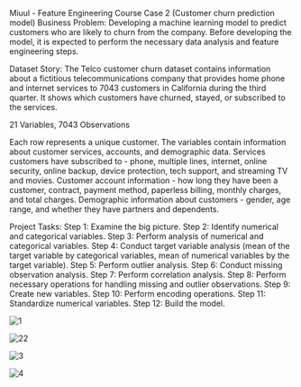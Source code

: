 Miuul - Feature Engineering Course Case 2 (Customer churn prediction model) Business Problem: Developing a machine learning model to predict customers who are likely to churn from the company. 
Before developing the model, it is expected to perform the necessary data analysis and feature engineering steps.

Dataset Story: The Telco customer churn dataset contains information about a fictitious telecommunications company that provides home phone and internet services to 7043 customers in California during the third quarter. 
It shows which customers have churned, stayed, or subscribed to the services.

21 Variables, 7043 Observations

 Each row represents a unique customer.
 The variables contain information about customer services, accounts, and demographic data.
 Services customers have subscribed to - phone, multiple lines, internet, online security, online backup, device protection, tech support, and streaming TV and movies.
 Customer account information - how long they have been a customer, contract, payment method, paperless billing, monthly charges, and total charges.
 Demographic information about customers - gender, age range, and whether they have partners and dependents.

Project Tasks: Step 1: Examine the big picture.
Step 2: Identify numerical and categorical variables.
Step 3: Perform analysis of numerical and categorical variables.
Step 4: Conduct target variable analysis (mean of the target variable by categorical variables, mean of numerical variables by the target variable).
Step 5: Perform outlier analysis.
Step 6: Conduct missing observation analysis.
Step 7: Perform correlation analysis.
Step 8: Perform necessary operations for handling missing and outlier observations.
Step 9: Create new variables.
Step 10: Perform encoding operations.
Step 11: Standardize numerical variables.
Step 12: Build the model.

![1](https://github.com/busraCin/Customer_churn_prediction_model/assets/69642923/ca129089-40a9-4061-b3dd-3df3607e5194)

![22](https://github.com/busraCin/Customer_churn_prediction_model/assets/69642923/52c70cb1-15a7-455f-954e-bec32761fdd9)

![3](https://github.com/busraCin/Customer_churn_prediction_model/assets/69642923/969709c2-7af3-4867-9adb-cfc954974034)

![4](https://github.com/busraCin/Customer_churn_prediction_model/assets/69642923/ef3fc1c7-c880-4a06-8b11-d010516b79bb)
